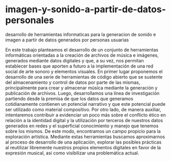 # imagen-y-sonido-a-partir-de-datos-personales
desarrollo de herramientas informaticas para la generacion de sonido e imagen a partir de datos generados por personas usuarias

En este trabajo planteamos el desarrollo de un conjunto de herramientas informáticas orientadas a la creación de archivos de música e imágenes, generados mediante datos digitales y que, a su vez, nos permitan establecer bases que aporten a futuro a la  implementación de una red social de arte sonoro y elementos visuales. En primer lugar proponemos el desarrollo de una serie de herramientas de código abierto que se sustente del almacenamiento y control de datos por parte de las mismas, principalmente para crear y almacenar música mediante la generación y publicación de archivos. Luego, desarrollamos una línea de investigación partiendo desde la premisa de que los datos que generamos cotidianamente contienen un potencial narrativo y que este potencial puede ser utilizado como material compositivo. Por otro lado, de manera auxiliar, intentaremos contribuir a evidenciar un poco más sobre el conflicto ético en relación a la identidad digital y la utilización por terceros de nuestros datos generados en redes y el superficial conocimiento y manejo que tenemos sobre los mismos. De este modo, encontramos un campo propicio para la exploración artística. Mediante estas herramientas buscamos aproximarnos al proceso de desarrollo de una aplicación, explorar las posibles prácticas al reutilizar libremente nuestros propios elementos digitales en favor de la expresión musical,  así como visibilizar una problemática actual. 

